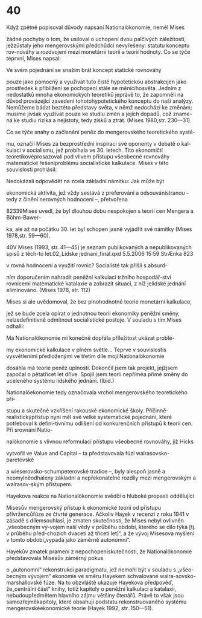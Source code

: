 # 40

Když zpětně popisoval důvody napsání Nationalökonomie, neměl Mises

žádné pochyby o tom, že usiloval o uchopení dvou palčivých záležitostí, ježzůstaly jeho mengerovskými předchůdci nevyřešeny: statutu konceptu rov-nováhy a rozdvojení mezi monetární teorií a teorií hodnoty. Co se týče téprvní, Mises napsal:

Ve svém pojednání se snažím brát koncept statické rovnováhy

pouze jako pomocný a využívat tuto čistě hypotetickou abstrakcijen jako prostředek k přiblížení se pochopení stále se měnícíhosvěta. Jedním z nedostatků mnoha ekonomických teoretiků jeprávě to, že zapomněli na důvod provázející zavedení tohotohypotetického konceptu do naší analýzy. Nemůžeme bádat beztéto představy světa, v němž nedochází ke změnám; musíme jivšak využívat pouze ke studiu změn a jejich dopadů, což zname-ná ke studiu rizika a nejistoty, tedy zisků a ztrát. (Mises 1980,str. 230—31)

Co se týče snahy o začlenění peněz do mengerovského teoretického systé-

mu, označil Mises za bezprostřední inspiraci své oponenty v debatě o kal-kulaci v socialismu, jež probíhala ve 30. letech. Tito ekonomičtí teoretikovéprosazovali pod vlivem přístupu všeobecné rovnováhy matematické řešeníproblému socialistické kalkulace. Mises v této souvislosti prohlásil:

Nedokázali odpovědět na zcela základní námitku: Jak může být

ekonomická aktivita, jež vždy sestává z preferování a odsouvánístranou – tedy z činění nerovných hodnocení –, přetvořena

82339Mises uvedl, že byl dlouhou dobu nespokojen s teorií cen Mengera a Böhm-Bawer-

ka, ale až na počátku 30. let byl schopen jasně vyjádřit své námitky (Mises 1978,str. 59—60).

40V Mises (1993, str. 41—45) je seznam publikovaných a nepublikovaných spisů z těch-to let.02_Lidske jednani_final.qxd 5.5.2006 15:59 StrÆnka 823

v rovná hodnocení a využití rovnic? Socialisté tak přišli s absurd-

ním doporučením nahradit peněžní kalkulaci tržního hospodář-ství rovnicemi matematické katalaxie a zobrazit situaci, z níž jelidské jednání eliminováno. (Mises 1978, str. 112)

Mises si ale uvědomoval, že bez plnohodnotné teorie monetární kalkulace,

jež se bude zcela opírat o jednotnou teorii ekonomiky peněžní směny, nelzedefinitivně odmítnout socialistické postoje. V souladu s tím Mises odhalil:

Má Nationalökonomie mi konečně dopřála příležitost ukázat problé-

my ekonomické kalkulace v plném světle… Teprve v souvislostis vysvětleními předloženými ve třetím díle mojí Nationalökonomie

dosáhla má teorie peněz úplnosti. Dokončil jsem tak projekt, jejžjsem započal o pětatřicet let dříve. Spojil jsem teorii nepříméa přímé směny do uceleného systému lidského jednání. (Ibid.)

Nationalöekonomie tedy označovala vrchol mengerovského teoretického pří-

stupu a skutečné vzkříšení rakouské ekonomické školy. Příčinně-realistickýpřístup nyní měl své velké systematické pojednání, které potřeboval k defini-tivnímu odlišení od konkurenčních přístupů k teorii cen. Při srovnání Natio-

nalökonomie s vlivnou reformulací přístupu všeobecné rovnováhy, již Hicks

vytvořil ve Value and Capital – ta představovala fúzi walrasovsko-paretovské

a wieserovsko-schumpeterovské tradice –, byly alespoň jasně a neomylněodhaleny základní a nepřekonatelné rozdíly mezi mengerovským a walrasov-ským přístupem.

Hayekova reakce na Nationalökonomie svědčí o hluboké propasti oddělující

Misesův mengerovský přístup k ekonomické teorii od přístupu přívržencůfúze ze čtvrté generace. Ačkoliv Hayek v recenzi z roku 1941 v zásadě s dílemsouhlasí, je zmaten skutečností, že Mises nebyl ovlivněn „všeobecným vý-vojem naší vědy v průběhu období, kterého se dílo týká [tj. v průběhu před-chozích dvaceti až třiceti let]“, a že vývoj Misesova myšlení v tomto období„vypadá jako záměrně autonomní“.

Hayekův zmatek pramení z nepochopenískutečnosti, že Nationalökonomie představovala Misesův záměrný pokus

o „autonomní“ rekonstrukci paradigmatu, jež nemohl být v souladu s „všeo-becným vývojem“ ekonomie ve směru Hayekem schvalované walra-sovsko-marshallovské fúze. Na to obzvláště ukazuje Hayekova předpověď, že„centrální část“ knihy, totiž kapitoly o peněžní kalkulaci a katalaxii, nebudoupředmětem hlavního zájmu většiny čtenářů. Právě to však jsou samozřejměkapitoly, které obsahují podstatu rekonstruovaného systému mengerovskéekonomické teorie (Hayek 1992, str. 150—51).
